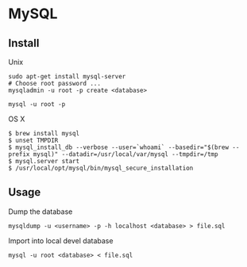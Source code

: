 # MySQL #

## Install

Unix

	sudo apt-get install mysql-server
	# Choose root password ...
	mysqladmin -u root -p create <database>

	mysql -u root -p

OS X

	$ brew install mysql
	$ unset TMPDIR
    $ mysql_install_db --verbose --user=`whoami` --basedir="$(brew --prefix mysql)" --datadir=/usr/local/var/mysql --tmpdir=/tmp
	$ mysql.server start
    $ /usr/local/opt/mysql/bin/mysql_secure_installation

## Usage ##

Dump the database

	mysqldump -u <username> -p -h localhost <database> > file.sql

Import into local devel database

	mysql -u root <database> < file.sql
